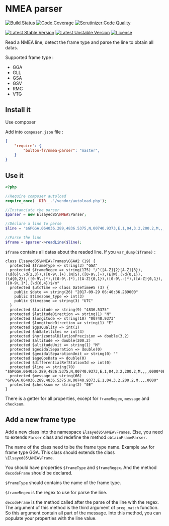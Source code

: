 # NMEA parser

[![Build Status](https://travis-ci.org/bulton-fr/nmea-parser.svg?branch=master)](https://travis-ci.org/bulton-fr/nmea-parser) [![Code Coverage](https://scrutinizer-ci.com/g/bulton-fr/nmea-parser/badges/coverage.png?b=master)](https://scrutinizer-ci.com/g/bulton-fr/nmea-parser/?branch=master) [![Scrutinizer Code Quality](https://scrutinizer-ci.com/g/bulton-fr/nmea-parser/badges/quality-score.png?b=master)](https://scrutinizer-ci.com/g/bulton-fr/nmea-parser/?branch=master)

[![Latest Stable Version](https://poser.pugx.org/bulton-fr/nmea-parser/v/stable.svg)](https://packagist.org/packages/bulton-fr/nmea-parser) [![Latest Unstable Version](https://poser.pugx.org/bulton-fr/nmea-parser/v/unstable.svg)](https://packagist.org/packages/bulton-fr/nmea-parser) [![License](https://poser.pugx.org/bulton-fr/nmea-parser/license.svg)](https://packagist.org/packages/bulton-fr/nmea-parser)

Read a NMEA line, detect the frame type and parse the line to obtain all datas.

Supported frame type :

* GGA
* GLL
* GSA
* GSV
* RMC
* VTG

## Install it

Use composer

Add into `composer.json` file :

```json
{
    "require": {
        "bulton-fr/nmea-parser": "master",
    }
}
```

## Use it

```php
<?php

//Require composer autoload
require_once(__DIR__.'/vendor/autoload.php');

//Instanciate the parser
$parser = new Elsayed85\NMEA\Parser;

//Déclare a line to parse
$line = '$GPGGA,064036.289,4836.5375,N,00740.9373,E,1,04,3.2,200.2,M,,,,0000*0E';

//Parse the line
$frame = $parser->readLine($line);
```

`$frame` contains all datas about the readed line. If you `var_dump($frame)` :
```
class Elsayed85\NMEA\Frames\GGA#2 (19) {
  protected $frameType => string(3) "GGA"
  protected $frameRegex => string(175) "/^([A-Z]{2}[A-Z]{3}),(\d{6}\.\d{2,3}),([0-9\.]+),(N|S),([0-9\.]+),(E|W),(\d{0,1}),(\d{0,2}),([0-9\.]*),([0-9\.]*),([A-Z]{0,1}),([0-9\.-]*),([A-Z]{0,1}),([0-9\.]*),(\d{0,4})$/m"
  protected $utcTime => class DateTime#5 (3) {
    public $date => string(26) "2017-09-29 06:40:36.289000"
    public $timezone_type => int(3)
    public $timezone => string(3) "UTC"
  }
  protected $latitude => string(9) "4836.5375"
  protected $latitudeDirection => string(1) "N"
  protected $longitude => string(10) "00740.9373"
  protected $longitudeDirection => string(1) "E"
  protected $gpsQuality => int(1)
  protected $nbSatellites => int(4)
  protected $horizontalDilutionPrecision => double(3.2)
  protected $altitude => double(200.2)
  protected $altitudeUnit => string(1) "M"
  protected $geoidalSeparation => double(0)
  protected $geoidalSeparationUnit => string(0) ""
  protected $ageGpsData => double(0)
  protected $differentialRefStationId => int(0)
  protected $line => string(70) "$GPGGA,064036.289,4836.5375,N,00740.9373,E,1,04,3.2,200.2,M,,,,0000*0E"
  protected $message => string(66) "GPGGA,064036.289,4836.5375,N,00740.9373,E,1,04,3.2,200.2,M,,,,0000"
  protected $checksum => string(2) "0E"
}
```

There is a getter for all properties, except for `frameRegex`, `message` and `checksum`.

## Add a new frame type

Add a new class into the namespace `Elsayed85\NMEA\Frames`. Else, you need to extends `Parser` class and redefine the method `obtainFrameParser`.

The name of the class need to be the frame type name. Example `GGA` for frame type GGA. This class should extends the class `\Elsayed85\NMEA\Frame`.

You should have properties `$frameType` and `$frameRegex`. And the method `decodeFrame` should be declared.

`$frameType` should contains the name of the frame type.

`$frameRegex` is the regex to use for parse the line.

`decodeFrame` is the method called after the parse of the line with the regex. The argument of this method is the third argument of `preg_match` function. So this argument contain all part of the message. Into this method, you can populate your properties with the line value.

